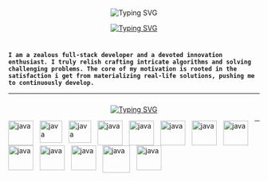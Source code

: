 ###
<p align="center">
<img src="https://readme-typing-svg.demolab.com?font=Fira+Code&weight=500&size=30&pause=5000000&random=false&width=435&lines=Mohammad+Yassine+Alami&center=true&vCenter=true" alt="Typing SVG" /></a>
</p>

<p align="center"> <a href="https://github.com/DenverCoder1">
	<img src="https://readme-typing-svg.demolab.com?font=Fira+Code&weight=500&size=30&pause=400&random=false&width=435&lines=Code+Composer..+%E2%99%AA+%E2%8C%98;Cyber+Craftsman..+%F0%9F%9B%A0&font=Fira%20Code&center=true&width=440&height=45&vCenter=true&pause=1000&size=22" alt="Typing SVG" /></a>
</p>

#
###



**`I am a zealous full-stack developer and a devoted innovation enthusiast. I truly relish crafting intricate algorithms and solving challenging problems. The core of my motivation is rooted in the satisfaction i get from materializing real-life solutions, pushing me to continuously develop.`**


<hr>

###

<p align="center">
<a href="https://git.io/typing-svg"><img src="https://readme-typing-svg.demolab.com?font=Fira+Code&weight=300&pause=77777&width=435&lines=Languages+and+Tools&center=true&vCenter=true" alt="Typing SVG" /></a>
</p>

<img align="left" alt="java" width="50px" style="padding-right:10px;" src="https://cdn.jsdelivr.net/gh/devicons/devicon@latest/icons/java/java-original.svg" />

<img align="left" alt="java" width="45px" style="padding-right:10px;" src="https://cdn.jsdelivr.net/gh/devicons/devicon@latest/icons/spring/spring-original.svg" />


<p><img align="left" alt="java" width="45px" style="padding-right:10px;" src="https://github.com/YassineAlami/YassineAlami/assets/40896739/0a3141c8-2dbd-44c9-be42-bab6549ce4cf" alt="spring-boot-logo"></p>


<img align="left" alt="java" width="50px" style="padding-right:10px;"  src="https://cdn.jsdelivr.net/gh/devicons/devicon@latest/icons/angularjs/angularjs-original.svg" />
          
<img align="left" alt="java" width="50px" style="padding-right:10px;" src="https://cdn.jsdelivr.net/gh/devicons/devicon@latest/icons/html5/html5-original.svg" />

<img align="left" alt="java" width="50px" style="padding-right:10px;" src="https://cdn.jsdelivr.net/gh/devicons/devicon@latest/icons/css3/css3-original.svg" />
          
<img align="left" alt="java" width="50px" style="padding-right:10px;" src="https://cdn.jsdelivr.net/gh/devicons/devicon@latest/icons/javascript/javascript-original.svg" />   

<img align="left" alt="java" width="50px" style="padding-right:10px;" src="https://cdn.jsdelivr.net/gh/devicons/devicon@latest/icons/python/python-original.svg" />

<img align="left" alt="java" width="50px" style="padding-right:10px;" src="https://cdn.jsdelivr.net/gh/devicons/devicon@latest/icons/cplusplus/cplusplus-original.svg" />


<img align="left" alt="java" width="50px" style="padding-right:10px;" src="https://cdn.jsdelivr.net/gh/devicons/devicon@latest/icons/csharp/csharp-original.svg" />

<img align="left" alt="java" width="50px" style="padding-right:10px;" src="https://cdn.jsdelivr.net/gh/devicons/devicon@latest/icons/laravel/laravel-original.svg" />          

<p><img align="left" alt="java" width="55px" style="padding-right:10px;"  src="https://github.com/YassineAlami/YassineAlami/assets/40896739/fa9468d5-4417-47a4-a253-f7900a372c8c" alt="pngegg(10)"></p>
<img align="left" alt="java" width="50px" style="padding-right:10px;" src="https://cdn.jsdelivr.net/gh/devicons/devicon@latest/icons/git/git-original.svg" />


<hr>



<!--Code Composer and  Cyber Craftsman.. Code Connoisseur..Cybernetic Craftsman.. Cyber Sculptor ......Full-stack weaver,-->

<!--**`curious individual`**-->







<!--
**YassineAlami/YassineAlami** is a ✨ _special_ ✨ repository because its `README.md` (this file) appears on your GitHub profile.
-->
